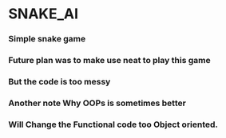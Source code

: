 # SNAKE_AI
### Simple snake game 
### Future plan was to make use neat to play this game 
### But the code is too messy 
### Another note Why OOPs is sometimes better 
### Will Change the Functional code too Object oriented.
